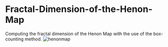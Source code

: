 # Fractal-Dimension-of-the-Henon-Map

Computing the fractal dimension of the Henon Map with the use of the box-counting method.
![henonmap](https://user-images.githubusercontent.com/72924413/128799288-b4ef9b87-1182-4a4a-ab9c-6d09d48aad10.png)

